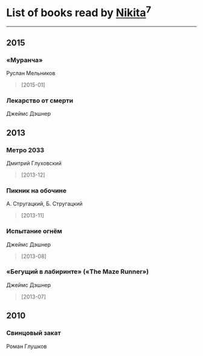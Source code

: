 # List of books read by [Nikita](http://vk.com/id100684315)<sup>7</sup>
---

## 2015

### «Муранча»
Руслан Мельников
> [2015-01] 


### Лекарство от смерти
Джеймс Дэшнер



## 2013

### Метро 2033
Дмитрий Глуховский
> [2013-12] 


### Пикник на обочине
А. Стругацкий, Б. Стругацкий
> [2013-11] 


### Испытание огнём
Джеймс Дэшнер
> [2013-08] 


### «Бегущий в лабиринте» («The Maze Runner»)
Джеймс Дэшнер
> [2013-07] 



## 2010

### Свинцовый закат
Роман Глушков



